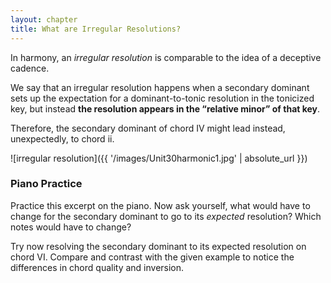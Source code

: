 ```yaml
---
layout: chapter
title: What are Irregular Resolutions?    
---
```


In harmony, an *irregular resolution* is comparable to the idea of a deceptive cadence.

We say that an irregular resolution happens when a secondary dominant sets up the expectation for a dominant-to-tonic resolution in the tonicized key, but instead **the resolution appears in the “relative minor” of that key**. 

Therefore, the secondary dominant of chord IV might lead instead, unexpectedly, to chord ii.

![irregular resolution]({{ '/images/Unit30harmonic1.jpg' | absolute_url }})

### Piano Practice

Practice this excerpt on the piano. Now ask yourself, what would have to change for the secondary dominant to go to its *expected* resolution? Which notes would have to change?

Try now resolving the secondary dominant to its expected resolution on chord VI. Compare and contrast with the given example to notice the differences in chord quality and inversion.
